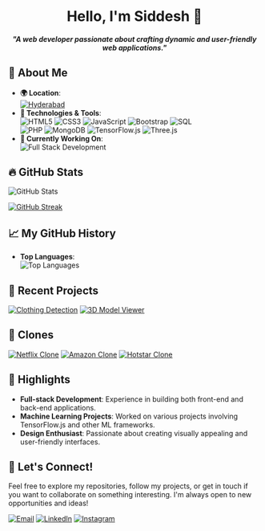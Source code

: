 <h1 align="center">Hello, I'm Siddesh 👋</h1> 

<h5 align="center">"A web developer passionate about crafting dynamic and user-friendly web applications."</h5>

## 🚀 About Me

- **🌍 Location**: <br>
[![Hyderabad](https://img.shields.io/badge/Hyderabad-b20238?style=for-the-badge&logo=googlemaps&logoColor=white)](https://www.google.com/maps/place/Hyderabad)
- **🔧 Technologies & Tools**: <br>
![HTML5](https://img.shields.io/badge/HTML5-E34F26?style=for-the-badge&logo=html5&logoColor=white)
![CSS3](https://img.shields.io/badge/CSS3-1572B6?style=for-the-badge&logo=css3&logoColor=white)
![JavaScript](https://img.shields.io/badge/JavaScript-F7DF1E?style=for-the-badge&logo=javascript&logoColor=black)
![Bootstrap](https://img.shields.io/badge/Bootstrap-563D7C?style=for-the-badge&logo=bootstrap&logoColor=white)
![SQL](https://img.shields.io/badge/SQL-003B57?style=for-the-badge&logo=postgresql&logoColor=white)<br>
![PHP](https://img.shields.io/badge/PHP-777BB4?style=for-the-badge&logo=php&logoColor=white) 
![MongoDB](https://img.shields.io/badge/MongoDB-47A248?style=for-the-badge&logo=mongodb&logoColor=white)
![TensorFlow.js](https://img.shields.io/badge/TensorFlow.js-FF6F00?style=for-the-badge&logo=tensorflow&logoColor=white)
![Three.js](https://img.shields.io/badge/Three.js-000000?style=for-the-badge&logo=three.js&logoColor=white)
- **💼 Currently Working On**: <br>
![Full Stack Development](https://img.shields.io/badge/Full_Stack_Development-007ACC?style=for-the-badge&logo=code&logoColor=white)




## 🔥 GitHub Stats

![GitHub Stats](https://github-readme-stats.vercel.app/api?username=Siddu7077&show_icons=true&hide_title=true&hide=prs&count_private=true&include_all_commits=true&theme=radical)

[![GitHub Streak](https://streak-stats.demolab.com?user=Siddu7077)](https://git.io/streak-stats)

## 📈 My GitHub History

- **Top Languages**:<br>
 ![Top Languages](https://github-readme-stats.vercel.app/api/top-langs/?username=Siddu7077&layout=compact&theme=radical)
## 📝 Recent Projects

[![Clothing Detection](https://img.shields.io/badge/Clothing_Detection-007ACC?style=for-the-badge&logo=github&logoColor=white)](https://github.com/Siddu7077/Clothing-Detection)
[![3D Model Viewer](https://img.shields.io/badge/3D_Model_Viewer-4CAF50?style=for-the-badge&logo=github&logoColor=white)](https://github.com/Siddu7077/3D-model)

## 🔗 Clones

[![Netflix Clone](https://img.shields.io/badge/Netflix_Clone-E50914?style=for-the-badge&logo=netflix&logoColor=white)](https://github.com/Siddu7077/FullNetflix-Clone)
[![Amazon Clone](https://img.shields.io/badge/Amazon_Clone-FF9900?style=for-the-badge&logo=amazon&logoColor=black)](https://github.com/Siddu7077/Amazon-Clone)
[![Hotstar Clone](https://img.shields.io/badge/Hotstar_Clone-1E90FF?style=for-the-badge&logo=star&logoColor=white)](https://github.com/Siddu7077/Hotstar-Clone)

## 🌟 Highlights

- **Full-stack Development**: Experience in building both front-end and back-end applications.
- **Machine Learning Projects**: Worked on various projects involving TensorFlow.js and other ML frameworks.
- **Design Enthusiast**: Passionate about creating visually appealing and user-friendly interfaces.


## 🎉 Let's Connect!

Feel free to explore my repositories, follow my projects, or get in touch if you want to collaborate on something interesting. I'm always open to new opportunities and ideas!

[![Email](https://img.shields.io/badge/Email-0A66C2?style=for-the-badge&logo=gmail&logoColor=white)](mailto:siddeshwarreddy616@gmail.com)
[![LinkedIn](https://img.shields.io/badge/LinkedIn-0077B5?style=for-the-badge&logo=linkedin&logoColor=white)](https://www.linkedin.com/in/siddeshwar-reddy-337b16314/)
[![Instagram](https://img.shields.io/badge/Instagram-E4405F?style=for-the-badge&logo=instagram&logoColor=white)](https://www.instagram.com/siddu7_/)



